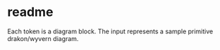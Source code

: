 # readme

Each token is a diagram block. The input represents a sample primitive drakon/wyvern diagram.
